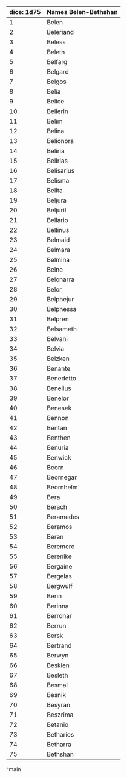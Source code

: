 | dice: 1d75 | Names Belen-Bethshan|
| ---- | ---- |
|1|Belen|
|2|Beleriand|
|3|Beless|
|4|Beleth|
|5|Belfarg|
|6|Belgard|
|7|Belgos|
|8|Belia|
|9|Belice|
|10|Belierin|
|11|Belim|
|12|Belina|
|13|Belionora|
|14|Beliria|
|15|Belirias|
|16|Belisarius|
|17|Belisma|
|18|Belita|
|19|Beljura|
|20|Beljuril|
|21|Bellario|
|22|Bellinus|
|23|Belmaid|
|24|Belmara|
|25|Belmina|
|26|Belne|
|27|Belonarra|
|28|Belor|
|29|Belphejur|
|30|Belphessa|
|31|Belpren|
|32|Belsameth|
|33|Belvani|
|34|Belvia|
|35|Belzken|
|36|Benante|
|37|Benedetto|
|38|Benelius|
|39|Benelor|
|40|Benesek|
|41|Bennon|
|42|Bentan|
|43|Benthen|
|44|Benuria|
|45|Benwick|
|46|Beorn|
|47|Beornegar|
|48|Beornhelm|
|49|Bera|
|50|Berach|
|51|Beramedes|
|52|Beramos|
|53|Beran|
|54|Beremere|
|55|Berenike|
|56|Bergaine|
|57|Bergelas|
|58|Bergwulf|
|59|Berin|
|60|Berinna|
|61|Berronar|
|62|Berrun|
|63|Bersk|
|64|Bertrand|
|65|Berwyn|
|66|Besklen|
|67|Besleth|
|68|Besmal|
|69|Besnik|
|70|Besyran|
|71|Beszrima|
|72|Betanio|
|73|Betharios|
|74|Betharra|
|75|Bethshan|
^main

